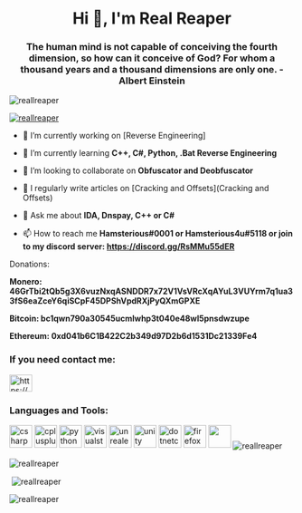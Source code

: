 <h1 align="center">Hi 👋, I'm Real Reaper</h1>
<h3 align="center">The human mind is not capable of conceiving the fourth dimension, so how can it conceive of God? For whom a thousand years and a thousand dimensions are only one. -Albert Einstein</h3>
<p align="left"> <img src="https://komarev.com/ghpvc/?username=reallreaper&label=Profile%20views&color=0e75b6&style=flat" alt="reallreaper" /> </p>
<p align="left"> <a href="https://github.com/ryo-ma/github-profile-trophy"><img src="https://github-profile-trophy.vercel.app/?username=reallreaper" alt="reallreaper" /></a> </p>

- 🔭 I’m currently working on [Reverse Engineering]

- 🌱 I’m currently learning **C++, C#, Python, .Bat Reverse Engineering**

- 👯 I’m looking to collaborate on **Obfuscator and Deobfuscator**

- 📝 I regularly write articles on [Cracking and Offsets](Cracking and Offsets)

- 💬 Ask me about **IDA, Dnspay, C++ or C#**

- 📫 How to reach me **Hamsterious#0001 or Hamsterious4u#5118 or join to my discord server: https://discord.gg/RsMMu55dER**

Donations:

**Monero: 46GrTbi2tQb5g3X6vuzNxqASNDDR7x72V1VsVRcXqAYuL3VUYrm7q1ua33fS6eaZceY6qiSCpF45DPShVpdRXjPyQXmGPXE**

**Bitcoin: bc1qwn790a30545ucmlwhp3t040e48wl5pnsdwzupe**

**Ethereum: 0xd041b6C1B422C2b349d97D2b6d1531Dc21339Fe4**
</div>
<h3 align="left">If you need contact me:</h3>
<p align="left">
<a href="https://discord.gg/ASbPTnkJrm" target="blank"><img align="center" src="https://raw.githubusercontent.com/rahuldkjain/github-profile-readme-generator/master/src/images/icons/Social/discord.svg" alt="https://discord.io/Spoofer4u?" height="30" width="40" /></a>
</p>
</div>
<h3 align="left">Languages and Tools:</h3>
<p align="left"> <img src="https://cdn.jsdelivr.net/gh/devicons/devicon/icons/csharp/csharp-original.svg" alt="csharp" width="40" height="40"/>
<img src="https://cdn.jsdelivr.net/gh/devicons/devicon/icons/cplusplus/cplusplus-original.svg" alt="cplusplus" width="40" height="40"/>
<img src="https://cdn.jsdelivr.net/gh/devicons/devicon/icons/python/python-original.svg" alt="python" width="40" height="40"/>
<img src="https://cdn.jsdelivr.net/gh/devicons/devicon/icons/visualstudio/visualstudio-plain.svg" alt="visualstudio" width="40" height="40"/>
<img src="https://cdn.jsdelivr.net/gh/devicons/devicon/icons/unrealengine/unrealengine-original-wordmark.svg" alt="unrealengine" width="40" height="40"/>
<img src="https://cdn.jsdelivr.net/gh/devicons/devicon/icons/unity/unity-original.svg" alt="unity" width="40" height="40"/>
<img src="https://cdn.jsdelivr.net/gh/devicons/devicon/icons/dotnetcore/dotnetcore-original.svg" alt="dotnetcore" width="40" height="40"/>
<img src="https://cdn.jsdelivr.net/gh/devicons/devicon/icons/firefox/firefox-original.svg" alt="firefox" width="40" height="40"/>
<img src="https://cdn.discordapp.com/attachments/1138247038736277534/1141067855480246402/bat.png" width="40" height="40"/>
<img align="center" alt="reallreaper" src="https://cdn.discordapp.com/attachments/1029064823750807613/1029426952177721435/adef35c3cee097f9d51d34650deca8e2.gif">
</p>
<p><img align="center" src="https://github-readme-stats.vercel.app/api/top-langs?username=reallreaper&show_icons=true&theme=tokyonight&locale=en&layout=compact" alt="reallreaper" /></p>

<p>&nbsp;<img align="center" src="https://github-readme-stats.vercel.app/api?username=reallreaper&show_icons=true&theme=tokyonight&locale=en" alt="reallreaper" /></p>

<p><img align="center" src="https://github-readme-streak-stats.herokuapp.com/?user=reallreaper&theme=highcontrast" alt="reallreaper" /></p>
